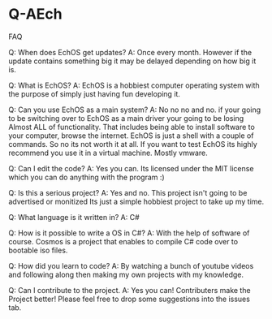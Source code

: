 # Q-AEch

FAQ

Q: When does EchOS get updates?
A: Once every month. However if the update contains something big it may be delayed depending on how big it is.


Q: What is EchOS?
A: EchOS is a hobbiest computer operating system with the purpose of simply just having fun developing it.

Q: Can you use EchOS as a main system?
A: No no no and no. if your going to be switching over to EchOS as a main driver your going to be losing Almost ALL of functionality. That includes
being able to install software to your computer, browse the internet. EchOS is just a shell with a couple of commands. So no its not worth it at all.
If you want to test EchOS its highly recommend you use it in a virtual machine. Mostly vmware.

Q: Can I edit the code?
A: Yes you can. Its licensed under the MIT license which you can do anything with the program :)

Q: Is this a serious project?
A: Yes and no. This project isn't going to be advertised or monitized
Its just a simple hobbiest project to take up my time.

Q: What language is it written in?
A: C#

Q: How is it possible to write a OS in C#?
A: With the help of software of course. Cosmos is a project that enables to compile C# code over to bootable iso files.

Q: How did you learn to code?
A: By watching a bunch of youtube videos and following along then making my own projects with my knowledge.

Q: Can I contribute to the project.
A: Yes you can! Contributers make the Project better! Please feel free to drop some suggestions into the issues tab.
